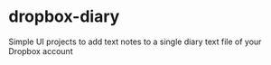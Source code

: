 # dropbox-diary
Simple UI projects to add text notes to a single diary text file of your Dropbox account
